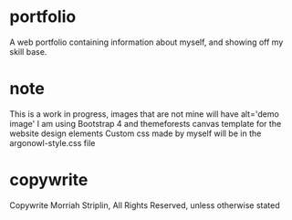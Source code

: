# portfolio
A web portfolio containing information about myself, and showing off my skill base.

# note
This is a work in progress, images that are not mine will have alt='demo image'
I am using Bootstrap 4 and themeforests canvas template for the website design elements
Custom css made by myself will be in the argonowl-style.css file

# copywrite
Copywrite Morriah Striplin, All Rights Reserved, unless otherwise stated
